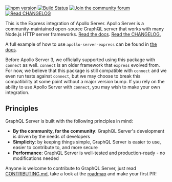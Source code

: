 [![npm version](https://badge.fury.io/js/apollo-server-express.svg)](https://badge.fury.io/js/apollo-server-express)
[![Build Status](https://circleci.com/gh/apollographql/apollo-server/tree/main.svg?style=svg)](https://circleci.com/gh/apollographql/apollo-server)
[![Join the community forum](https://img.shields.io/badge/join%20the%20community-forum-blueviolet)](https://community.apollographql.com)
[![Read CHANGELOG](https://img.shields.io/badge/read-changelog-blue)](https://github.com/apollographql/apollo-server/blob/HEAD/CHANGELOG.md)

This is the Express integration of Apollo Server. Apollo Server is a community-maintained open-source GraphQL server that works with many Node.js HTTP server frameworks. [Read the docs](https://www.apollographql.com/docs/apollo-server/). [Read the CHANGELOG.](https://github.com/apollographql/apollo-server/blob/main/CHANGELOG.md)

A full example of how to use `apollo-server-express` can be found in [the docs](https://www.apollographql.com/docs/apollo-server/integrations/middleware/#apollo-server-express).

Before Apollo Server 3, we officially supported using this package with `connect` as well. `connect` is an older framework that `express` evolved from. For now, we believe that this package is still compatible with `connect` and we even run tests against `connect`, but we may choose to break this compatibility at some point without a major version bump. If you rely on the ability to use Apollo Server with `connect`, you may wish to make your own integration.

## Principles

GraphQL Server is built with the following principles in mind:

- **By the community, for the community**: GraphQL Server's development is driven by the needs of developers
- **Simplicity**: by keeping things simple, GraphQL Server is easier to use, easier to contribute to, and more secure
- **Performance**: GraphQL Server is well-tested and production-ready - no modifications needed

Anyone is welcome to contribute to GraphQL Server, just read [CONTRIBUTING.md](https://github.com/apollographql/apollo-server/blob/main/CONTRIBUTING.md), take a look at the [roadmap](https://github.com/apollographql/apollo-server/blob/main/ROADMAP.md) and make your first PR!
